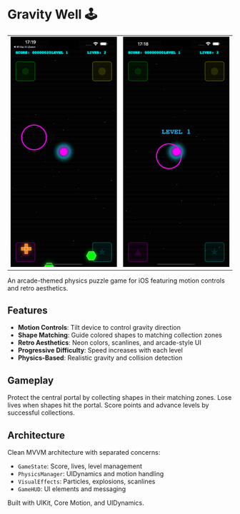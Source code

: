 # Gravity Well 🕹️

<table>
<tr>
<td><img src="image-1.png" alt="Gravity Well Gameplay" width="300"/></td>
<td><img src="image-2.png" alt="Level Start Screen" width="300"/></td>
</tr>
</table>

An arcade-themed physics puzzle game for iOS featuring motion controls and retro aesthetics.

## Features
- **Motion Controls**: Tilt device to control gravity direction
- **Shape Matching**: Guide colored shapes to matching collection zones
- **Retro Aesthetics**: Neon colors, scanlines, and arcade-style UI
- **Progressive Difficulty**: Speed increases with each level
- **Physics-Based**: Realistic gravity and collision detection

## Gameplay
Protect the central portal by collecting shapes in their matching zones. Lose lives when shapes hit the portal. Score points and advance levels by successful
collections.

## Architecture
Clean MVVM architecture with separated concerns:
- `GameState`: Score, lives, level management
- `PhysicsManager`: UIDynamics and motion handling
- `VisualEffects`: Particles, explosions, scanlines
- `GameHUD`: UI elements and messaging

Built with UIKit, Core Motion, and UIDynamics.
